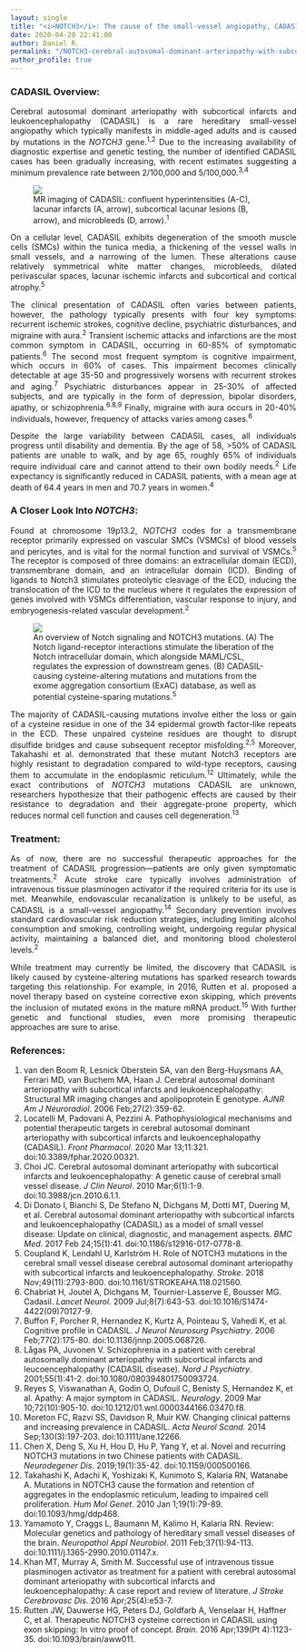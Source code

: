 ```yaml
---
layout: single
title: "<i>NOTCH3</i>: The cause of the small-vessel angiopathy, CADASIL"
date: 2020-04-20 22:41:00
author: Daniel R.
permalink: "/NOTCH3-cerebral-autosomal-dominant-arteriopathy-with-subcortical-infarcts-and-leukoencephalopathy/"
author_profile: true
---
```

### CADASIL Overview:

<div style="text-align: justify"><p> Cerebral autosomal dominant arteriopathy with subcortical infarcts and leukoencephalopathy (CADASIL) is a rare hereditary small-vessel angiopathy which typically manifests in middle-aged adults and is caused by mutations in the <i>NOTCH3</i> gene.<sup>1,2</sup> Due to the increasing availability of diagnostic expertise and genetic testing, the number of identified CADASIL cases has been gradually increasing, with recent estimates suggesting a minimum prevalence rate between 2/100,000 and 5/100,000.<sup>3,4</sup></p></div>

<figure>
  <img src="http://www.ajnr.org/content/ajnr/27/2/359/F1.large.jpg">
    <figcaption> MR imaging of CADASIL: confluent hyperintensities (A-C), lacunar infarcts (A, arrow), subcortical lacunar lesions (B, arrow), and microbleeds (D, arrow).<sup>1</sup></figcaption>
</figure>

<div style="text-align: justify"><p>On a cellular level, CADASIL exhibits degeneration of the smooth muscle cells (SMCs) within the tunica media, a thickening of the vessel walls in small vessels, and a narrowing of the lumen. These alterations cause relatively symmetrical white matter changes, microbleeds, dilated perivascular spaces, lacunar ischemic infarcts and subcortical and cortical atrophy.<sup>5</sup></p>

<p>The clinical presentation of CADASIL often varies between patients, however, the pathology typically presents with four key symptoms: recurrent ischemic strokes, cognitive decline, psychiatric disturbances, and migraine with aura.<sup>2</sup> Transient ischemic attacks and infarctions are the most common symptom in CADASIL, occurring in 60-85% of symptomatic patients.<sup>6</sup> The second most frequent symptom is cognitive impairment, which occurs in 60% of cases. This impairment becomes clinically detectable at age 35-50 and progressively worsens with recurrent strokes and aging.<sup>7</sup> Psychiatric disturbances appear in 25-30% of affected subjects, and are typically in the form of depression, bipolar disorders, apathy, or schizophrenia.<sup>6.8,9</sup> Finally, migraine with aura occurs in 20-40% individuals, however, frequency of attacks varies among cases.<sup>6</sup></p>

<p>Despite the large variability between CADASIL cases, all individuals progress until disability and dementia. By the age of 58, >50% of CADASIL patients are unable to walk, and by age 65, roughly 65% of individuals require individual care and cannot attend to their own bodily needs.<sup>2</sup> Life expectancy is significantly reduced in CADASIL patients, with a mean age at death of 64.4 years in men and 70.7 years in women.<sup>4</sup></p></div>

### A Closer Look Into <i>NOTCH3</i>:

<div style="text-align: justify"><p>Found at chromosome 19p13.2, <i>NOTCH3</i> codes for a transmembrane receptor primarily expressed on vascular SMCs (VSMCs) of blood vessels and pericytes, and is vital for the normal function and survival of VSMCs.<sup>5</sup> The receptor is composed of three domains: an extracellular domain (ECD), transmembrane domain, and an intracellular domain (ICD). Binding of ligands to Notch3 stimulates proteolytic cleavage of the ECD, inducing the translocation of the ICD to the nucleus where it regulates the expression of genes involved with VSMCs differentiation, vascular response to injury, and embryogenesis-related vascular development.<sup>2</sup></div></p>

<figure>
  <img src="https://i.imgur.com/qQUWvxf.jpg">
    <figcaption>An overview of Notch signaling and NOTCH3 mutations. (A) The Notch ligand-receptor interactions stimulate the liberation of the Notch intracellular domain, which alongside MAML/CSL, regulates the expression of downstream genes. (B) CADASIL-causing cysteine-altering mutations and mutations from the exome aggregation consortium (ExAC) database, as well as potential cysteine-sparing mutations.<sup>5</sup></figcaption>
</figure>

<div style="text-align: justify"><p>The majority of CADASIL-causing mutations involve either the loss or gain of a cysteine residue in one of the 34 epidermal growth factor-like repeats in the ECD. These unpaired cysteine residues are thought to disrupt disulfide bridges and cause subsequent receptor misfolding.<sup>2,5</sup> Moreover, Takahashi et al. demonstrated that these mutant Notch3 receptors are highly resistant to degradation compared to wild-type receptors, causing them to accumulate in the endoplasmic reticulum.<sup>12</sup> Ultimately, while the exact contributions of <i>NOTCH3</i> mutations CADASIL are unknown, researchers hypothesize that their pathogenic effects are caused by their resistance to degradation and their aggregate-prone property, which reduces normal cell function and causes cell degeneration.<sup>13</sup></p></div>

### Treatment:

<div style="text-align: justify"><p>As of now, there are no successful therapeutic approaches for the treatment of CADASIL progression—patients are only given symptomatic treatments.<sup>2</sup> Acute stroke care typically involves administration of intravenous tissue plasminogen activator if the required criteria for its use is met. Meanwhile, endovascular recanalization is unlikely to be useful, as CADASIL is a small-vessel angiopathy.<sup>14</sup> Secondary prevention involves standard cardiovascular risk reduction strategies, including limiting alcohol consumption and smoking, controlling weight, undergoing regular physical activity, maintaining a balanced diet, and monitoring blood cholesterol levels.<sup>2</sup><p>

<p>While treatment may currently be limited, the discovery that CADASIL is likely caused by cysteine-altering mutations has sparked research towards targeting this relationship. For example, in 2016, Rutten et al. proposed a novel therapy based on cysteine corrective exon skipping, which prevents the inclusion of mutated exons in the mature mRNA product.<sup>15</sup> With further genetic and functional studies, even more promising therapeutic approaches are sure to arise.</p></div>

### References:
1. van den Boom R, Lesnick Oberstein SA, van den Berg-Huysmans AA, Ferrari MD, van Buchem MA, Haan J. Cerebral autosomal dominant arteriopathy with subcortical infarcts and leukoencephalopathy: Structural MR imaging changes and apolipoprotein E genotype. _AJNR Am J Neuroradiol_. 2006 Feb;27(2):359-62.
2. Locatelli M, Padovani A, Pezzini A. Pathophysiological mechanisms and potential therapeutic targets in cerebral autosomal dominant arteriopathy with subcortical infarcts and leukoencephalopathy (CADASIL). _Front Pharmacol_. 2020 Mar 13;11:321. doi:10.3389/fphar.2020.00321.
3. Choi JC. Cerebral autosomal dominant arteriopathy with subcortical infarcts and leukoencephalopathy: A genetic cause of cerebral small vessel disease. _J Clin Neurol_. 2010 Mar;6(1):1-9. doi:10.3988/jcn.2010.6.1.1.
4. Di Donato I, Bianchi S, De Stefano N, Dichgans M, Dotti MT, Duering M, et al. Cerebral autosomal dominant arteriopathy with subcortical infarcts and leukoencephalopathy (CADASIL) as a model of small vessel disease: Update on clinical, diagnostic, and management aspects. _BMC Med_. 2017 Feb 24;15(1):41. doi:10.1186/s12916-017-0778-8.
5. Coupland K, Lendahl U, Karlström H. Role of NOTCH3 mutations in the cerebral small vessel disease cerebral autosomal dominant arteriopathy with subcortical infarcts and leukoencephalopathy. _Stroke_. 2018 Nov;49(11):2793-800. doi:10.1161/STROKEAHA.118.021560.
6. Chabriat H, Joutel A, Dichgans M, Tournier-Lasserve E, Bousser MG. Cadasil. _Lancet Neurol_. 2009 Jul;8(7):643-53. doi:10.1016/S1474-4422(09)70127-9.
7. Buffon F, Porcher R, Hernandez K, Kurtz A, Pointeau S, Vahedi K, et al. Cognitive profile in CADASIL. _J Neurol Neurosurg Psychiatry_. 2006 Feb;77(2):175-80. doi:10.1136/jnnp.2005.068726.
8. Lågas PA, Juvonen V. Schizophrenia in a patient with cerebral autosomally dominant arteriopathy with subcortical infarcts and leucoencephalopathy (CADASIL disease). _Nord J Psychiatry_. 2001;55(1):41-2. doi:10.1080/080394801750093724.
9. Reyes S, Viswanathan A, Godin O, Dufouil C, Benisty S, Hernandez K, et al. Apathy: A major symptom in CADASIL. _Neurology_. 2009 Mar 10;72(10):905-10. doi:10.1212/01.wnl.0000344166.03470.f8.
10. Moreton FC, Razvi SS, Davidson R, Muir KW. Changing clinical patterns and increasing prevalence in CADASIL. _Acta Neurol Scand_. 2014 Sep;130(3):197-203. doi:10.1111/ane.12266.
11. Chen X, Deng S, Xu H, Hou D, Hu P, Yang Y, et al. Novel and recurring NOTCH3 mutations in two Chinese patients with CADASIL. _Neurodegener Dis_. 2019;19(1):35-42. doi:10.1159/000500166.
12. Takahashi K, Adachi K, Yoshizaki K, Kunimoto S, Kalaria RN, Watanabe A. Mutations in NOTCH3 cause the formation and retention of aggregates in the endoplasmic reticulum, leading to impaired cell proliferation. _Hum Mol Genet_. 2010 Jan 1;19(1):79-89. doi:10.1093/hmg/ddp468.
13. Yamamoto Y, Craggs L, Baumann M, Kalimo H, Kalaria RN. Review: Molecular genetics and pathology of hereditary small vessel diseases of the brain. _Neuropathol Appl Neurobiol_. 2011 Feb;37(1):94-113. doi:10.1111/j.1365-2990.2010.01147.x.
14. Khan MT, Murray A, Smith M. Successful use of intravenous tissue plasminogen activator as treatment for a patient with cerebral autosomal dominant arteriopathy with subcortical infarcts and leukoencephalopathy: A case report and review of literature. _J Stroke Cerebrovasc Dis_. 2016 Apr;25(4):e53-7.
15. Rutten JW, Dauwerse HG, Peters DJ, Goldfarb A, Venselaar H, Haffner C, et al. Therapeutic NOTCH3 cysteine correction in CADASIL using exon skipping: In vitro proof of concept. _Brain_. 2016 Apr;139(Pt 4):1123-35. doi:10.1093/brain/aww011.
